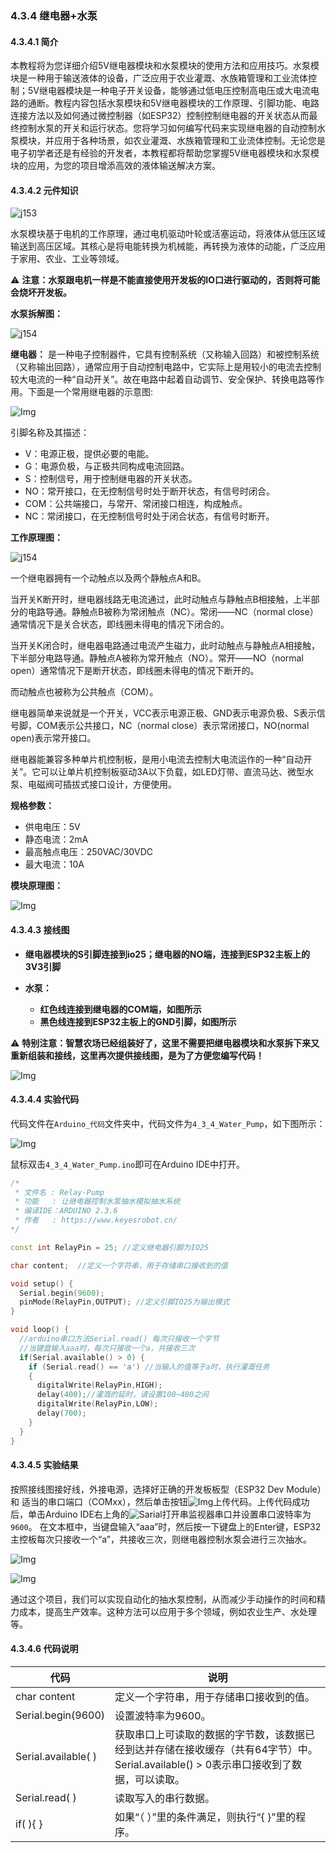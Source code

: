 ### 4.3.4 继电器+水泵

#### 4.3.4.1 简介

本教程将为您详细介绍5V继电器模块和水泵模块的使用方法和应用技巧。水泵模块是一种用于输送液体的设备，广泛应用于农业灌溉、水族箱管理和工业流体控制；5V继电器模块是一种电子开关设备，能够通过低电压控制高电压或大电流电路的通断。教程内容包括水泵模块和5V继电器模块的工作原理、引脚功能、电路连接方法以及如何通过微控制器（如ESP32）控制控制继电器的开关状态从而最终控制水泵的开关和运行状态。您将学习如何编写代码来实现继电器的自动控制水泵模块，并应用于各种场景，如农业灌溉、水族箱管理和工业流体控制。无论您是电子初学者还是有经验的开发者，本教程都将帮助您掌握5V继电器模块和水泵模块的应用，为您的项目增添高效的液体输送解决方案。

#### 4.3.4.2 元件知识

![j153](../media/j153.png)

水泵模块基于电机的工作原理，通过电机驱动叶轮或活塞运动，将液体从低压区域输送到高压区域。其核心是将电能转换为机械能，再转换为液体的动能，广泛应用于家用、农业、工业等领域。

⚠️ **注意：水泵跟电机一样是不能直接使用开发板的IO口进行驱动的，否则将可能会烧坏开发板。**

**水泵拆解图：**

![j154](../media/j154.png)

**继电器：** 是一种电子控制器件，它具有控制系统（又称输入回路）和被控制系统（又称输出回路），通常应用于自动控制电路中，它实际上是用较小的电流去控制较大电流的一种“自动开关”。故在电路中起着自动调节、安全保护、转换电路等作用。下面是一个常用继电器的示意图:

![Img](../media/cou101.png)

引脚名称及其描述：

- V：电源正极，提供必要的电能。
- G：电源负极，与正极共同构成电流回路。
- S：控制信号，用于控制继电器的开关状态。
- NO：常开接口，在无控制信号时处于断开状态，有信号时闭合。
- COM：公共端接口，与常开、常闭接口相连，构成触点。
- NC：常闭接口，在无控制信号时处于闭合状态，有信号时断开。

**工作原理图：**

![j154](../media/j113.png)

一个继电器拥有一个动触点以及两个静触点A和B。

当开关K断开时，继电器线路无电流通过，此时动触点与静触点B相接触，上半部分的电路导通。静触点B被称为常闭触点（NC）。常闭——NC（normal close）通常情况下是关合状态，即线圈未得电的情况下闭合的。

当开关K闭合时，继电器电路通过电流产生磁力，此时动触点与静触点A相接触，下半部分电路导通。静触点A被称为常开触点（NO）。常开——NO（normal open）通常情况下是断开状态，即线圈未得电的情况下断开的。

而动触点也被称为公共触点（COM）。

继电器简单来说就是一个开关，VCC表示电源正极、GND表示电源负极、S表示信号脚，COM表示公共接口，NC（normal close）表示常闭接口，NO(normal open)表示常开接口。

继电器能兼容多种单片机控制板，是用小电流去控制大电流运作的一种“自动开关”。它可以让单片机控制板驱动3A以下负载，如LED灯带、直流马达、微型水泵、电磁阀可插拔式接口设计，方便使用。

**规格参数：**

- 供电电压：5V
- 静态电流：2mA
- 最高触点电压：250VAC/30VDC
- 最大电流：10A

**模块原理图：**

![Img](../media/couy101.png)


#### 4.3.4.3 接线图

- **继电器模块的S引脚连接到io25；继电器的NO端，连接到ESP32主板上的3V3引脚**

- **水泵：**
  - **红色线连接到继电器的COM端，如图所示**
  - **黑色线连接到ESP32主板上的GND引脚，如图所示**

⚠️ **特别注意：智慧农场已经组装好了，这里不需要把继电器模块和水泵拆下来又重新组装和接线，这里再次提供接线图，是为了方便您编写代码！**

![Img](../media/couj101.png)

#### 4.3.4.4 实验代码

代码文件在`Arduino_代码`文件夹中，代码文件为`4_3_4_Water_Pump`，如下图所示：

![Img](../media/couj04.png)

鼠标双击`4_3_4_Water_Pump.ino`即可在Arduino IDE中打开。

```c++
/*
 * 文件名 : Relay-Pump
 * 功能   : 让继电器控制水泵抽水模拟抽水系统
 * 编译IDE：ARDUINO 2.3.6
 * 作者   : https://www.keyesrobot.cn/
*/

const int RelayPin = 25; //定义继电器引脚为IO25

char content;  //定义一个字符串，用于存储串口接收到的值

void setup() {
  Serial.begin(9600);
  pinMode(RelayPin,OUTPUT); //定义引脚IO25为输出模式
}

void loop() {
  //arduino串口方法Serial.read() 每次只接收一个字节
  //当键盘输入aaa时，每次只接收一个a，共接收三次
  if(Serial.available() > 0) {
    if (Serial.read() == 'a') //当输入的值等于a时，执行灌溉任务
    {
      digitalWrite(RelayPin,HIGH);
      delay(400);//灌溉的延时，请设置100~400之间
      digitalWrite(RelayPin,LOW);
      delay(700);
    }
  }
}
```

#### 4.3.4.5 实验结果

按照接线图接好线，外接电源，选择好正确的开发板板型（ESP32 Dev Module）和 适当的串口端口（COMxx），然后单击按钮![Img](../media/cou0.png)上传代码。上传代码成功后，单击Arduino IDE右上角的![Sarial](../media/Sarial.png)打开串监视器串口并设置串口波特率为`9600`。 在文本框中，当键盘输入“aaa”时，然后按一下键盘上的Enter键，ESP32主控板每次只接收一个“a”，共接收三次，则继电器控制水泵会进行三次抽水。

![Img](../media/a0.png)

![Img](../media/Relay-pump.gif)

通过这个项目，我们可以实现自动化的抽水泵控制，从而减少手动操作的时间和精力成本，提高生产效率。这种方法可以应用于多个领域，例如农业生产、水处理等。

#### 4.3.4.6 代码说明

| 代码                | 说明                                                         |
| ------------------- | ------------------------------------------------------------ |
| char content        | 定义一个字符串，用于存储串口接收到的值。 |
| Serial.begin(9600)  | 设置波特率为9600。 |
| Serial.available( ) | 获取串口上可读取的数据的字节数，该数据已经到达并存储在接收缓存（共有64字节）中。Serial.available() > 0表示串口接收到了数据，可以读取。|
| Serial.read( )      | 读取写入的串行数据。|
| if( ){ }      | 如果“（ ）”里的条件满足，则执行“{ }”里的程序。|